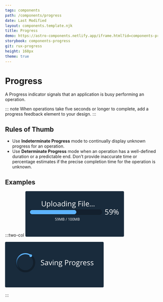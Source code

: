 ```yaml
---
tags: components
path: /components/progress
date: Last Modified
layout: components.template.njk
title: Progress
demo: https://astro-components.netlify.app/iframe.html?id=components-progress--determinate-progress&viewMode=story
storybook: components-progress
git: rux-progress
height: 160px
theme: true
---
```


# Progress

A Progress indicator signals that an application is busy performing an operation.

::: note
When operations take five seconds or longer to complete, add a progress feedback element to your design.
:::

## Rules of Thumb

- Use **Indeterminate Progress** mode to continually display unknown progress for an operation.
- Use **Determinate Progress** mode when an operation has a well-defined duration or a predictable end.
  Don’t provide inaccurate time or percentage estimates if the precise completion time for the operation is unknown.

## Examples

:::two-col
![Do: Use a Determinate Progress Bar to indicate to users how much of an operation has been completed.](/img/components/determinate-progress-do.png "Do: Use a Determinate Progress Bar to indicate to users how much of an operation has been completed.")

![Do: Use an Indeterminate Progress control to indicate that an application is busy performing an operation but the progress is unknown.](/img/components/indeterminate-progress-do.png "Do: Use an Indeterminate Progress control to indicate that an application is busy performing an operation but the progress is unknown.")

:::

